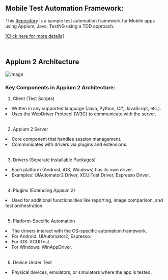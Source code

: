 ## Mobile Test Automation Framework:
  
<p> This <a href= "https://github.com/KaushD/AppiumMobileTest">Repository</a> is a sample test automation framework for Mobile apps using Appium, Java, TestNG using a TDD approach.</p>

<a href="https://docs.google.com/presentation/d/1sf0MenR9RGUSajwhqMyh2F9u5isD9UgC/edit?usp=drive_link&ouid=116985892271874217580&rtpof=true&sd=true)"> [Click here for more details]</a></p>

<br>

## Appium 2 Architecture

![image](https://github.com/user-attachments/assets/25de115d-ed6f-4b9b-8cfb-fa2862706229)


### Key Components in Appium 2 Architecture:

1. Client (Test Scripts)

<li> Written in any supported language (Java, Python, C#, JavaScript, etc.).</li>
<li>Uses the WebDriver Protocol (W3C) to communicate with the server.</li>
<br>
  
2. Appium 2 Server
<li>Core component that handles session management.</li>
<li>Communicates with drivers via plugins and extensions.</li>
<br>
  
3. Drivers (Separate Installable Packages)

<li>Each platform (Android, iOS, Windows) has its own driver.</li>
<li>Examples: UIAutomator2 Driver, XCUITest Driver, Espresso Driver.</li>
<br>
  
4. Plugins (Extending Appium 2)
<li>Used for additional functionalities like reporting, image comparison, and test orchestration.</li>
<br>
  
5. Platform-Specific Automation

<li>The drivers interact with the OS-specific automation framework.</li>
<li>For Android: UIAutomator2, Espresso.</li>
<li>For iOS: XCUITest.</li>
<li>For Windows: WinAppDriver.</li>
<br>
  
6. Device Under Test

<li>Physical devices, emulators, or simulators where the app is tested.</li>
